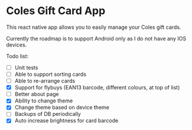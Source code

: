 

# Coles Gift Card App

This react native app allows you to easily manage your Coles gift cards. 

Currently the roadmap is to support Android only as I do not have any IOS devices.

Todo list:
- [ ] Unit tests
- [ ] Able to support sorting cards
- [ ] Able to re-arrange cards
- [X] Support for flybuys (EAN13 barcode, different colours, at top of list)
- [ ] Better about page
- [x] Ability to change theme
- [x] Change theme based on device theme
- [ ] Backups of DB periodically
- [x] Auto increase brightness for card barcode
